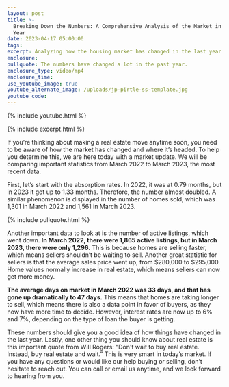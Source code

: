 ```yaml
---
layout: post
title: >-
  Breaking Down the Numbers: A Comprehensive Analysis of the Market in the Last
  Year
date: 2023-04-17 05:00:00
tags:
excerpt: Analyzing how the housing market has changed in the last year.
enclosure:
pullquote: The numbers have changed a lot in the past year.
enclosure_type: video/mp4
enclosure_time:
use_youtube_image: true
youtube_alternate_image: /uploads/jp-pirtle-ss-template.jpg
youtube_code:
---
```

{% include youtube.html %}

{% include excerpt.html %}

If you’re thinking about making a real estate move anytime soon, you need to be aware of how the market has changed and where it’s headed. To help you determine this, we are here today with a market update. We will be comparing important statistics from March 2022 to March 2023, the most recent data.&nbsp;

First, let’s start with the absorption rates. In 2022, it was at 0.79 months, but in 2023 it got up to 1.33 months. Therefore, the number almost doubled. A similar phenomenon is displayed in the number of homes sold, which was 1,301 in March 2022 and 1,561 in March 2023.

{% include pullquote.html %}

Another important data to look at is the number of active listings, which went down. **In March 2022, there were 1,865 active listings, but in March 2023, there were only 1,296.** This is because homes are selling faster, which means sellers shouldn’t be waiting to sell. Another great statistic for sellers is that the average sales price went up, from $280,000 to $295,000. Home values normally increase in real estate, which means sellers can now get more money.&nbsp;

**The average days on market in March 2022 was 33 days, and that has gone up dramatically to 47 days.** This means that homes are taking longer to sell, which means there is also a data point in favor of buyers, as they now have more time to decide. However, interest rates are now up to 6% and 7%, depending on the type of loan the buyer is getting.&nbsp;

These numbers should give you a good idea of how things have changed in the last year. Lastly, one other thing you should know about real estate is this important quote from Will Rogers: “Don't wait to buy real estate. Instead, buy real estate and wait.” This is very smart in today’s market. If you have any questions or would like our help buying or selling, don’t hesitate to reach out. You can call or email us anytime, and we look forward to hearing from you.